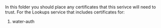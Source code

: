 In this folder you should place any certificates that this serivce will need to trust. For the Lookups service that includes certificates for:

1. water-auth